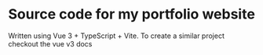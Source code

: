 # Source code for my portfolio website

Written using Vue 3 + TypeScript + Vite. To create a similar project checkout the vue v3 docs

